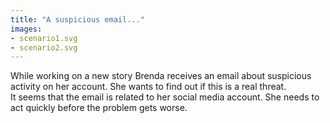 ```yaml
---
title: "A suspicious email..."
images:
- scenario1.svg
- scenario2.svg
---
```

While working on a new story Brenda receives an email about suspicious activity on her account. She wants to find out if this is a real threat.
<br>
It seems that the email is related to her social media account. She needs to act quickly before the problem gets worse.
